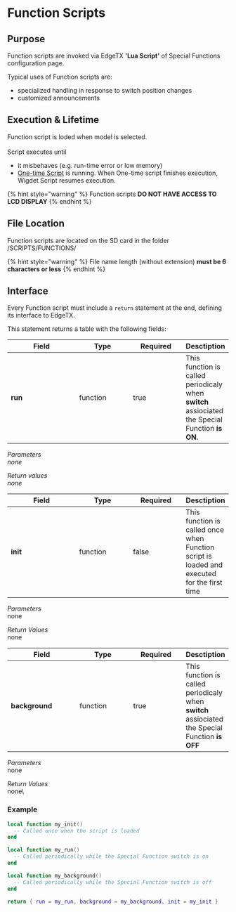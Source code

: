 # Function Scripts

## Purpose

Function scripts are invoked via EdgeTX **'Lua Script'** of Special Functions configuration page.

Typical uses of Function scripts are:

* specialized handling in response to switch position changes
* customized announcements

## Execution & Lifetime

Function script is loded when model is selected.\
\
Script executes until

* it misbehaves (e.g. run-time error or low memory)
* [One-time Script](one-time-scripts.md) is running. When One-time script finishes execution, Wigdet Script resumes execution.

{% hint style="warning" %}
Function scripts **DO NOT HAVE ACCESS TO LCD DISPLAY**
{% endhint %}

## File Location

Function scripts are located on the SD card in the folder /SCRIPTS/FUNCTIONS/

{% hint style="warning" %}
File name length (without extension) **must be 6 characters or less**
{% endhint %}

## Interface

Every Function script must include a `return` statement at the end, defining its interface to EdgeTX.

This statement returns a table with the following fields:

<table><thead><tr><th width="142.33333333333331">Field</th><th width="108">Type</th><th width="105" data-type="checkbox">Required</th><th>Desctiption</th></tr></thead><tbody><tr><td><strong>run</strong></td><td>function</td><td>true</td><td>This function is called periodicaly when <strong>switch</strong> assiociated the Special Function <strong>is ON</strong>.</td></tr></tbody></table>

_Parameters_\
_none_

_Return values_\
_none_

<table><thead><tr><th width="142.33333333333331">Field</th><th width="108">Type</th><th width="105" data-type="checkbox">Required</th><th>Desctiption</th></tr></thead><tbody><tr><td><strong>init</strong></td><td>function</td><td>false</td><td>This function is called once when Function script is loaded and executed for the first time</td></tr></tbody></table>

_Parameters_\
none

_Return Values_\
none

<table><thead><tr><th width="142.33333333333331">Field</th><th width="108">Type</th><th width="105" data-type="checkbox">Required</th><th>Desctiption</th></tr></thead><tbody><tr><td><strong>background</strong></td><td>function</td><td>true</td><td>This function is called periodicaly when <strong>switch</strong> assiociated the Special Function <strong>is OFF</strong></td></tr></tbody></table>

_Parameters_\
none

_Return Values_\
none\\

### Example

```lua
local function my_init()
  -- Called once when the script is loaded
end

local function my_run()
  -- Called periodically while the Special Function switch is on
end

local function my_background()
  -- Called periodically while the Special Function switch is off
end

return { run = my_run, background = my_background, init = my_init }
```
